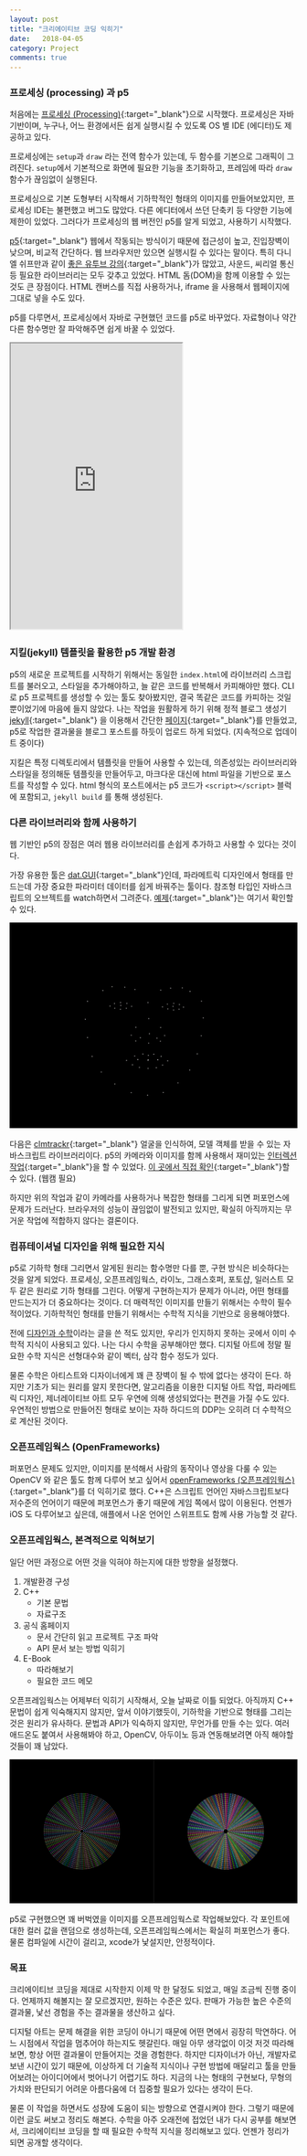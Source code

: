 ```yaml
---
layout: post
title: "크리에이티브 코딩 익히기"
date:   2018-04-05
category: Project
comments: true
---
```



### 프로세싱 (processing) 과 p5

처음에는 [프로세싱 (Processing)](https://www.processing.org/){:target="_blank"}으로 시작했다. 프로세싱은 자바 기반이며, 누구나, 어느 환경에서든 쉽게 실행시킬 수 있도록 OS 별 IDE (에디터)도 제공하고 있다. 

프로세싱에는 `setup`과 `draw` 라는 전역 함수가 있는데, 두 함수를 기본으로 그래픽이 그려진다. `setup`에서 기본적으로 화면에 필요한 기능을 초기화하고, 프레임에 따라 `draw` 함수가 끊임없이 실행된다. 

프로세싱으로 기본 도형부터 시작해서 기하학적인 형태의 이미지를 만들어보았지만, 프로세싱 IDE는 불편했고 버그도 많았다. 다른 에디터에서 쓰던 단축키 등 다양한 기능에 제한이 있었다. 그러다가 프로세싱의 웹 버전인 p5를 알게 되었고, 사용하기 시작했다. 

[p5](https://p5js.org){:target="_blank"} 웹에서 작동되는 방식이기 때문에 접근성이 높고, 진입장벽이 낮으며, 비교적 간단하다. 웹 브라우저만 있으면 실행시킬 수 있다는 말이다. 특히 다니엘 쉬프만과 같이 [좋은 유투브 강의](https://www.youtube.com/watch?v=8j0UDiN7my4){:target="_blank"}가 많았고, 사운드, 씨리얼 통신 등 필요한 라이브러리는 모두 갖추고 있었다. HTML 돔(DOM)을 함께 이용할 수 있는 것도 큰 장점이다. HTML 캔버스를 직접 사용하거나, iframe 을 사용해서 웹페이지에 그대로 넣을 수도 있다.

p5를 다루면서, 프로세싱에서 자바로 구현했던 코드를 p5로 바꾸었다. 자료형이나 약간 다른 함수명만 잘 파악해주면 쉽게 바꿀 수 있었다.


<iframe height="500" src="https://commoners.gitlab.io/feed/2018/03/29/segmented-circle.html"></iframe>


### 지킬(jekyll) 템플릿을 활용한 p5 개발 환경

p5의 새로운 프로젝트를 시작하기 위해서는 동일한 `index.html`에 라이브러리 스크립트를 불러오고, 스타일을 추가해야하고, 늘 같은 코드를 반복해서 카피해야만 했다. CLI로 p5 프로젝트를 생성할 수 있는 툴도 찾아봤지만, 결국 똑같은 코드를 카피하는 것일 뿐이었기에 마음에 들지 않았다.
나는 작업을 원활하게 하기 위해 정적 블로그 생성기 [jekyll](https://jekyllrb.com/){:target="_blank"} 을 이용해서 간단한 [페이지](https://commoners.gitlab.io){:target="_blank"}를 만들었고, p5로 작업한 결과물을 블로그 포스트를 하듯이 업로드 하게 되었다. (지속적으로 업데이트 중이다)

지킬은 특정 디렉토리에서 템플릿을 만들어 사용할 수 있는데, 의존성있는 라이브러리와 스타일을 정의해둔 템플릿을 만들어두고, 마크다운 대신에 html 파일을 기반으로 포스트를 작성할 수 있다. html 형식의 포스트에서는 p5 코드가 `<script></script>` 블럭에 포함되고, `jekyll build` 를 통해 생성된다.


### 다른 라이브러리와 함께 사용하기

웹 기반인 p5의 장점은 여러 웹용 라이브러리를 손쉽게 추가하고 사용할 수 있다는 것이다. 

가장 유용한 툴은 [dat.GUI](https://github.com/dataarts/dat.gui){:target="_blank"}인데, 파라메트릭 디자인에서 형태를 만드는데 가장 중요한 파라미터 데이터를 쉽게 바꿔주는 툴이다. 참조형 타입인 자바스크립트의 오브젝트를 watch하면서 그려준다. [예제](https://commoners.gitlab.io/library/2018/03/29/dat-gui.html){:target="_blank"}는 여기서 확인할 수 있다.

![](/public/img/180322_face_tracking.gif)

다음은 [clmtrackr](https://github.com/auduno/clmtrackr){:target="_blank"} 얼굴을 인식하여, 모델 객체를 받을 수 있는 자바스크립트 라이브러리이다. p5의 카메라와 이미지를 함께 사용해서 재미있는 [인터렉션 작업](https://commoners.gitlab.io/feed/2018/03/12/face-tracking.html){:target="_blank"}을 할 수 있었다. [이 곳에서 직접 확인](https://commoners.gitlab.io/feed/2018/03/12/face-tracking.html){:target="_blank"}할 수 있다. (웹캠 필요)

하지만 위의 작업과 같이 카메라를 사용하거나 복잡한 형태를 그리게 되면 퍼포먼스에 문제가 드러난다. 브라우저의 성능이 끊임없이 발전되고 있지만, 확실히 아직까지는 무거운 작업에 적합하지 않다는 결론이다.


### 컴퓨테이셔널 디자인을 위해 필요한 지식

p5로 기하학 형태 그리면서 알게된 원리는 함수명만 다를 뿐, 구현 방식은 비슷하다는 것을 알게 되었다. 프로세싱, 오픈프레임웍스, 라이노, 그래스호퍼, 포토샵, 일러스트 모두 같은 원리로 기하 형태를 그린다. 어떻게 구현하는지가 문제가 아니라, 어떤 형태를 만드는지가 더 중요하다는 것이다. 더 매력적인 이미지를 만들기 위해서는 수학이 필수적이었다. 기하학적인 형태를 만들기 위해서는 수학적 지식을 기반으로 응용해야했다.

전에 [디자인과 수학](http://junojunho.com/design/design-and-math)이라는 글을 쓴 적도 있지만, 우리가 인지하지 못하는 곳에서 이미 수학적 지식이 사용되고 있다. 나는 다시 수학을 공부해야만 했다. 디지털 아트에 정말 필요한 수학 지식은 선형대수와 같이 벡터, 삼각 함수 정도가 있다. 

물론 수학은 아티스트와 디자이너에게 꽤 큰 장벽이 될 수 밖에 없다는 생각이 든다. 하지만 기초가 되는 원리를 알지 못한다면, 알고리즘을 이용한 디지털 아트 작업, 파라메트릭 디자인, 제너레이티브 아트 모두 우연에 의해 생성되었다는 편견을 가질 수도 있다. 우연적인 방법으로 만들어진 형태로 보이는 자하 하디드의 DDP는 오히려 더 수학적으로 계산된 것이다.


### 오픈프레임웍스 (OpenFrameworks)

퍼포먼스 문제도 있지만, 이미지를 분석해서 사람의 동작이나 영상을 다룰 수 있는 OpenCV 와 같은 툴도 함께 다루어 보고 싶어서 [openFrameworks (오픈프레임웍스)](http://openframeworks.cc/){:target="_blank"}를 더 익히기로 했다. C++은 스크립트 언어인 자바스크립트보다 저수준의 언어이기 때문에 퍼포먼스가 좋기 때문에 게임 쪽에서 많이 이용된다. 언젠가 iOS 도 다루어보고 싶은데, 애플에서 나온 언어인 스위프트도 함께 사용 가능할 것 같다. 


### 오픈프레임웍스, 본격적으로 익혀보기

일단 어떤 과정으로 어떤 것을 익혀야 하는지에 대한 방향을 설정했다. 

1. 개발환경 구성
2. C++ 
	* 기본 문법
	* 자료구조
5. 공식 홈페이지
	* 문서 간단히 읽고 프로젝트 구조 파악
	* API 문서 보는 방법 익히기
4. E-Book
	* 따라해보기
	* 필요한 코드 메모

오픈프레임웍스는 어제부터 익히기 시작해서, 오늘 날짜로 이틀 되었다. 아직까지 C++ 문법이 쉽게 익숙해지지 않지만, 앞서 이야기했듯이, 기하학을 기반으로 형태를 그리는 것은 원리가 유사하다. 문법과 API가 익숙하지 않지만, 무언가를 만들 수는 있다. 여러 애드온도 붙여서 사용해봐야 하고, OpenCV, 아두이노 등과 연동해보려면 아직 해야할 것들이 꽤 남았다.

![](/public/img/180405_01.png)

p5로 구현했으면 꽤 버벅였을 이미지를 오픈프레임웍스로 작업해보았다. 각 포인트에 대한 컬러 값을 랜덤으로 생성하는데, 오픈프레임웍스에서는 확실히 퍼포먼스가 좋다. 물론 컴파일에 시간이 걸리고, xcode가 낯설지만, 안정적이다. 


### 목표

크리에이티브 코딩을 제대로 시작한지 이제 막 한 달정도 되었고, 매일 조금씩 진행 중이다. 언제까지 해볼지는 잘 모르겠지만, 원하는 수준은 있다. 판매가 가능한 높은 수준의 결과물, 낯선 경험을 주는 결과물을 생산하고 싶다. 

디지털 아트는 문제 해결을 위한 코딩이 아니기 때문에 어떤 면에서 굉장히 막연하다. 어느 시점에서 작업을 멈추어야 하는지도 헷갈린다. 매일 아무 생각없이 이것 저것 따라해보면, 항상 어떤 결과물이 만들어지는 것을 경험한다. 하지만 디자이너가 아닌, 개발자로 보낸 시간이 있기 때문에, 이상하게 더 기술적 지식이나 구현 방법에 매달리고 툴을 만들어보려는 아이디어에서 벗어나기 어렵기도 하다. 지금의 나는 형태의 구현보다, 무형의 가치와 판단되기 어려운 아름다움에 더 집중할 필요가 있다는 생각이 든다.

물론 이 작업을 하면서도 성장에 도움이 되는 방향으로 연결시켜야 한다. 그렇기 때문에 이런 글도 써보고 정리도 해본다. 수학을 아주 오래전에 접었던 내가 다시 공부를 해보면서, 크리에이티브 코딩을 할 때 필요한 수학적 지식을 정리해보고 있다. 언젠가 정리가 되면 공개할 생각이다.
